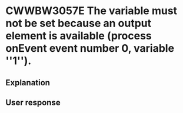 # CWWBW3057E The variable must not be set because an output element is available (process onEvent event number 0, variable ''1'').

## Explanation

## User response